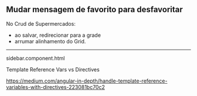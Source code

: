 Mudar mensagem de favorito para desfavoritar
---------------
No Crud de Supermercados: 
* ao salvar, redirecionar para a grade
* arrumar alinhamento do Grid.



----
sidebar.component.html

Template Reference Vars vs Directives 


https://medium.com/angular-in-depth/handle-template-reference-variables-with-directives-223081bc70c2